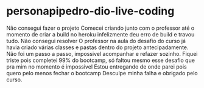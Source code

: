 # personapipedro-dio-live-coding

Não consegui fazer o projeto
Comecei criando junto com o professor até o momento de criar a build no heroku
infelizmente deu erro de build e travou tudo. Não consegui resolver
O professor na aula do desafio do curso já havia criado várias classes e pastas dentro do projeto antecipadamente.
Não foi um passo a passo, impossivel acompanhar e refazer sozinho.
Fiquei triste pois completei 99% do bootcamp, só faltou mesmo esse desafio que pra mim no momento é impossivel
Estou entregando de onde parei pois quero pelo menos fechar o bootcamp
Desculpe minha falha e obrigado pelo curso.
